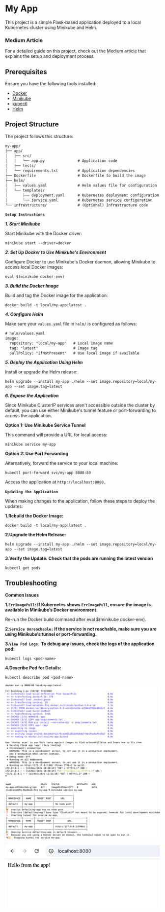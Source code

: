 # My App

This project is a simple Flask-based application deployed to a local Kubernetes cluster using Minikube and Helm.

### Medium Article

For a detailed guide on this project, check out the [Medium article](https://medium.com/@ramchandra-vadranam/building-a-complete-ci-cd-pipeline-for-eks-with-aws-ecr-codepipeline-codebuild-and-helm-98ca37bc6b50) that explains the setup and deployment process.


## Prerequisites

Ensure you have the following tools installed:
- [Docker](https://docs.docker.com/get-docker/)
- [Minikube](https://minikube.sigs.k8s.io/docs/start/)
- [kubectl](https://kubernetes.io/docs/tasks/tools/)
- [Helm](https://helm.sh/docs/intro/install/)

## Project Structure

The project follows this structure:

```plaintext
my-app/
├── app/
│   ├── src/
│   │   └── app.py               # Application code
│   ├── tests/
│   └── requirements.txt         # Application dependencies
├── Dockerfile                   # Dockerfile to build the image
├── helm/
│   ├── values.yaml              # Helm values file for configuration
│   └── templates/
│       ├── deployment.yaml      # Kubernetes deployment configuration
│       └── service.yaml         # Kubernetes service configuration
└── infrastructure/              # (Optional) Infrastructure code
```
**`Setup Instructions`**

***1. Start Minikube***

Start Minikube with the Docker driver:

``` 
minikube start --driver=docker 
```

***2. Set Up Docker to Use Minikube's Environment***

Configure Docker to use Minikube's Docker daemon, allowing Minikube to access local Docker images:

```
eval $(minikube docker-env)
```

***3. Build the Docker Image***

Build and tag the Docker image for the application:

```
docker build -t local/my-app:latest .
```
***4. Configure Helm***

Make sure your `values.yaml` file in `helm/` is configured as follows:

```
# helm/values.yaml
image:
  repository: "local/my-app"   # Local image name
  tag: "latest"                # Image tag
  pullPolicy: "IfNotPresent"   # Use local image if available
```

***5. Deploy the Application Using Helm***

Install or upgrade the Helm release:

```
helm upgrade --install my-app ./helm --set image.repository=local/my-app --set image.tag=latest
```

***6. Expose the Application***

Since Minikube ClusterIP services aren't accessible outside the cluster by default, you can use either Minikube's tunnel feature or port-forwarding to access the application.

**Option 1: Use Minikube Service Tunnel**

This command will provide a URL for local access:
```
minikube service my-app
```
**Option 2: Use Port Forwarding**

Alternatively, forward the service to your local machine:

```
kubectl port-forward svc/my-app 8080:80
```

Access the application at `http://localhost:8080.`

**`Updating the Application`**

When making changes to the application, follow these steps to deploy the updates:

**1.Rebuild the Docker Image:**

```
docker build -t local/my-app:latest .
```
**2.Upgrade the Helm Release:**
```
helm upgrade --install my-app ./helm --set image.repository=local/my-app --set image.tag=latest
```
**3.Verify the Update: Check that the pods are running the latest version**
```
kubectl get pods
```
## Troubleshooting

**Common Issues**

**1.`ErrImagePull`: If Kubernetes shows `ErrImagePull`, ensure the image is available in Minikube’s Docker environment.**

Re-run the Docker build command after eval $(minikube docker-env).

**2.`Service Unreachable:` If the service is not reachable, make sure you are using Minikube’s tunnel or port-forwarding.**

**3.`View Pod Logs:` To debug any issues, check the logs of the application pod:**

```
kubectl logs <pod-name>
```
**4.Describe Pod for Details:**
```
kubectl describe pod <pod-name>
```
![Alt text](./images/docker.png)

![Alt text](./images/minikube.png)

![Alt text](./images/app.png)




